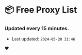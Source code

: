 # :package: Free Proxy List
### Updated every 15 minutes.

- Last updated: `2024-05-20 21:46`

:heart:
